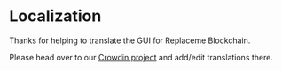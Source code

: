 # Localization

Thanks for helping to translate the GUI for Replaceme Blockchain.

Please head over to our [Crowdin project](https://crowdin.com/project/replaceme-blockchain/) and add/edit translations there.
